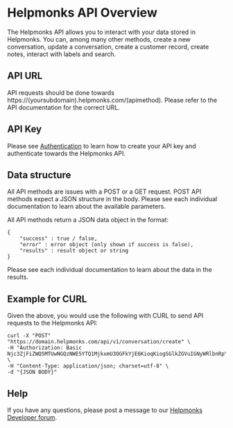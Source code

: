 # Helpmonks API Overview

The Helpmonks API allows you to interact with your data stored in Helpmonks. You can, among many other methods, create a new conversation, update a conversation, create a customer record, create notes, interact with labels and search.

## API URL

API requests should be done towards https://(yoursubdomain).helpmonks.com/(apimethod). Please refer to the API documentation for the correct URL.

## API Key

Please see [Authentication](/api/authentication/) to learn how to create your API key and authenticate towards the Helpmonks API.

## Data structure

All API methods are issues with a POST or a GET request. POST API methods expect a JSON structure in the body. Please see each individual documentation to learn about the available parameters.

All API methods return a JSON data object in the format:

```
{
    "success" : true / false,
    "error" : error object (only shown if success is false),
    "results" : result object or string
}
```

Please see each individual documentation to learn about the data in the results.

## Example for CURL

Given the above, you would use the following with CURL to send API requests to the Helpmonks API:

```
curl -X "POST" "https://domain.helpmonks.com/api/v1/conversation/create" \
-H "Authorization: Basic Njc3ZjFiZWQ5MTUwNGQzNWE5YTQ1MjkxmU3OGFkYjE6KioqKiogSGlkZGVuIGNyWRlbnRpYWICoqKioq" \
-H "Content-Type: application/json; charset=utf-8" \
-d "{JSON BODY}"
```

## Help

If you have any questions, please post a message to our [Helpmonks Developer forum](https://help.helpmonks.com). 